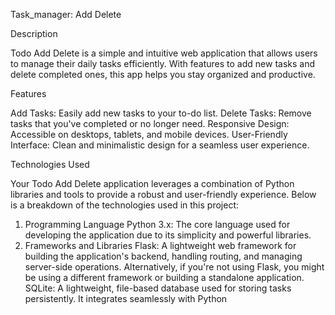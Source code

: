 Task_manager: Add Delete

Description

Todo Add Delete is a simple and intuitive web application that allows users to manage their daily tasks efficiently. With features to add new tasks and delete completed ones, this app helps you stay organized and productive.

Features

Add Tasks: Easily add new tasks to your to-do list.
Delete Tasks: Remove tasks that you've completed or no longer need.
Responsive Design: Accessible on desktops, tablets, and mobile devices.
User-Friendly Interface: Clean and minimalistic design for a seamless user experience.

Technologies Used

Your Todo Add Delete application leverages a combination of Python libraries and tools to provide a robust and user-friendly experience. Below is a breakdown of the technologies used in this project:

1. Programming Language
Python 3.x: The core language used for developing the application due to its simplicity and powerful libraries.
2. Frameworks and Libraries
Flask: A lightweight web framework for building the application's backend, handling routing, and managing server-side operations.
Alternatively, if you're not using Flask, you might be using a different framework or building a standalone application.
SQLite: A lightweight, file-based database used for storing tasks persistently. It integrates seamlessly with Python
 

